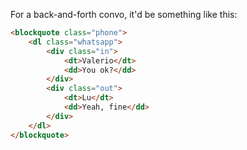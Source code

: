 For a back-and-forth convo, it'd be something like this:

```html
<blockquote class="phone">
	<dl class="whatsapp">
		<div class="in">
			<dt>Valerio</dt>
			<dd>You ok?</dd>
		</div>
		<div class="out">
			<dt>Lu</dt>
			<dd>Yeah, fine</dd>
		</div>
	</dl>
</blockquote>
```
